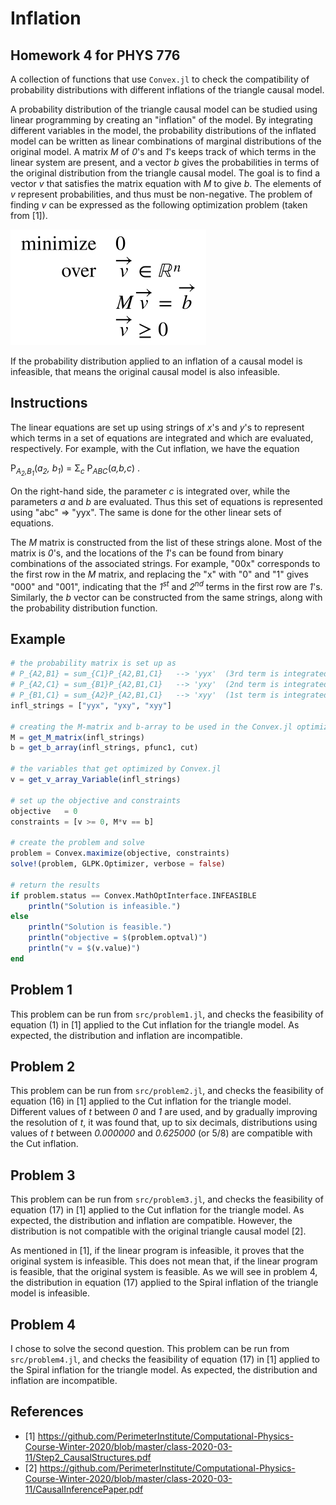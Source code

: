 # Inflation

## Homework 4 for PHYS 776

A collection of functions that use `Convex.jl` to check the compatibility of probability distributions with different inflations of the triangle causal model.

A probability distribution of the triangle causal model can be studied using linear programming by creating an "inflation" of the model. By integrating different variables in the model, the probability distributions of the inflated model can be written as linear combinations of marginal distributions of the original model. A matrix *M* of *0*'s and *1*'s keeps track of which terms in the linear system are present, and a vector *b* gives the probabilities in terms of the original distribution from the triangle causal model. The goal is to find a vector *v* that satisfies the matrix equation with *M* to give *b*. The elements of *v* represent probabilities, and thus must be non-negative. The problem of finding *v* can be expressed as the following optimization problem (taken from [1]).

![Alt text](./images/optim1.svg)

If the probability distribution applied to an inflation of a causal model is infeasible, that means the original causal model is also infeasible.

## Instructions

The linear equations are set up using strings of *x*'s and *y*'s to represent which terms in a set of equations are integrated and which are evaluated, respectively. For example, with the Cut inflation, we have the equation

P<sub>*A<sub>2</sub>,B<sub>1</sub>*</sub>(*a<sub>2</sub>, b<sub>1</sub>*) = &Sigma;<sub>*c*</sub> P<sub>*ABC*</sub>(*a,b,c*)  .

On the right-hand side, the parameter *c* is integrated over, while the parameters *a* and *b* are evaluated. Thus this set of equations is represented using "abc" => "yyx". The same is done for the other linear sets of equations.

The *M* matrix is constructed from the list of these strings alone. Most of the matrix is *0*'s, and the locations of the *1*'s can be found from binary combinations of the associated strings. For example, "00x" corresponds to the first row in the *M* matrix, and replacing the "x" with "0" and "1" gives "000" and "001", indicating that the *1<sup>st</sup>* and *2<sup>nd</sup>* terms in the first row are *1*'s. Similarly, the *b* vector can be constructed from the same strings, along with the probability distribution function.

## Example

```Julia
# the probability matrix is set up as
# P_{A2,B1} = sum_{C1}P_{A2,B1,C1}   --> 'yyx'  (3rd term is integrated)
# P_{A2,C1} = sum_{B1}P_{A2,B1,C1}   --> 'yxy'  (2nd term is integrated)
# P_{B1,C1} = sum_{A2}P_{A2,B1,C1}   --> 'xyy'  (1st term is integrated)
infl_strings = ["yyx", "yxy", "xyy"]

# creating the M-matrix and b-array to be used in the Convex.jl optimization
M = get_M_matrix(infl_strings)
b = get_b_array(infl_strings, pfunc1, cut)

# the variables that get optimized by Convex.jl
v = get_v_array_Variable(infl_strings)

# set up the objective and constraints
objective   = 0
constraints = [v >= 0, M*v == b]

# create the problem and solve
problem = Convex.maximize(objective, constraints)
solve!(problem, GLPK.Optimizer, verbose = false)

# return the results
if problem.status == Convex.MathOptInterface.INFEASIBLE
	println("Solution is infeasible.")
else
	println("Solution is feasible.")
	println("objective = $(problem.optval)")
	println("v = $(v.value)")
end
```

## Problem 1

This problem can be run from `src/problem1.jl`, and checks the feasibility of equation (1) in [1] applied to the Cut inflation for the triangle model. As expected, the distribution and inflation are incompatible.

## Problem 2

This problem can be run from `src/problem2.jl`, and checks the feasibility of equation (16) in [1] applied to the Cut inflation for the triangle model. Different values of *t* between *0* and *1* are used, and by gradually improving the resolution of *t*, it was found that, up to six decimals, distributions using values of *t* between *0.000000* and *0.625000* (or 5/8) are compatible with the Cut inflation.

## Problem 3

This problem can be run from `src/problem3.jl`, and checks the feasibility of equation (17) in [1] applied to the Cut inflation for the triangle model. As expected, the distribution and inflation are compatible. However, the distribution is not compatible with the original triangle causal model [2].

As mentioned in [1], if the linear program is infeasible, it proves that the original system is infeasible. This does not mean that, if the linear program is feasible, that the original system is feasible. As we will see in problem 4, the distribution in equation (17) applied to the Spiral inflation of the triangle model is infeasible.

## Problem 4

I chose to solve the second question. This problem can be run from `src/problem4.jl`, and checks the feasibility of equation (17) in [1] applied to the Spiral inflation for the triangle model. As expected, the distribution and inflation are incompatible.

## References
- [1] https://github.com/PerimeterInstitute/Computational-Physics-Course-Winter-2020/blob/master/class-2020-03-11/Step2_CausalStructures.pdf
- [2] https://github.com/PerimeterInstitute/Computational-Physics-Course-Winter-2020/blob/master/class-2020-03-11/CausalInferencePaper.pdf

